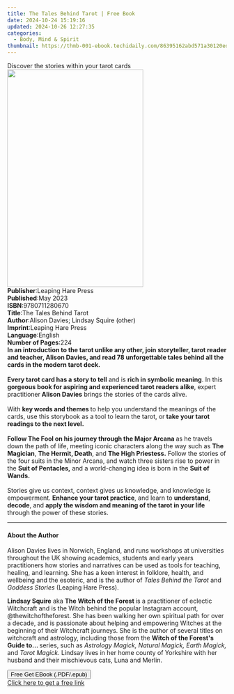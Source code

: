 ```yaml
---
title: The Tales Behind Tarot | Free Book
date: 2024-10-24 15:19:16
updated: 2024-10-26 12:27:35
categories:
  - Body, Mind & Spirit
thumbnail: https://thmb-001-ebook.techidaily.com/86395162abd571a30120ed78985c6e467ed1697093e4086a3fe7dec9f529dcc6.jpg
---
```

<main id="book-container">
  <div class="flex flex-col">
    <div class="book-brief flex-1 py-6 px-4 sm:p-6 md:py-10 md:px-8">
      <!-- brief-->
      <div class="book-brief-main">
        Discover the stories within your tarot cards
      </div>
    </div>
    <div
      class="book-meta-info flex-1 grid gap-4 col-start-1 col-end-3 row-start-1 sm:mb-6 sm:grid-cols-4 lg:gap-6 lg:col-start-2 lg:row-end-6 lg:row-span-6 lg:mb-0"
    >
      <div
        class="book-meta-info-left place-content-center mt-4 p-4 text-sm leading-6 col-start-2 col-span-2 dark:text-slate-400"
      >
        <img
          class="w-full h-500 object-cover rounded-lg sm:h-255 sm:col-span-2 lg:col-span-full"
          src="https://img-001-ebook.techidaily.com/33236e0d34d863de2d4166311a36e12b75e754f7aff6129a8f532beba019fb7d.jpg"
          alt=""
          width="312"
          height="500"
        />
      </div>
      <div
        class="book-meta-info-right mt-2 col-start-1 row-start-2 col-span-3 self-center"
      >
        <!-- meta data  -->
        <div class="flex flex-col px-4 md:px-8">
          <div class="flex-1">
            <strong>Publisher</strong>:<span class="px-2"
              >Leaping Hare Press</span
            >
          </div>
          <div class="flex-1">
            <strong>Published</strong>:<span class="px-2">May 2023</span>
          </div>
          <div class="flex-1">
            <strong>ISBN</strong>:<span class="px-2">9780711280670</span>
          </div>
          <div class="flex-1">
            <strong>Title</strong>:<span class="px-2"
              >The Tales Behind Tarot</span
            >
          </div>
          <div class="flex-1">
            <strong>Author</strong>:<span class="px-2"
              >Alison Davies; Lindsay Squire (other)</span
            >
          </div>
          <div class="flex-1">
            <strong>Imprint</strong>:<span class="px-2"
              >Leaping Hare Press</span
            >
          </div>
          <div class="flex-1">
            <strong>Language</strong>:<span class="px-2">English</span>
          </div>
          <div class="flex-1">
            <strong>Number of Pages</strong>:<span class="px-2">224</span>
          </div>
        </div>
      </div>
    </div>
    <div class="book-description flex-1 py-6 px-4 sm:p-6 md:py-10 md:px-8">
      <div class="book-description-main">
        <div accordion-content="" id="description">
          <b
            >In an introduction to the tarot unlike any other, join storyteller,
            tarot reader and teacher, Alison Davies, and read 78 unforgettable
            tales behind all the cards in the modern tarot deck.</b
          ><br /><br /><b>Every tarot card has a story to tell</b> and is
          <b>rich in symbolic meaning</b>. In this
          <b>gorgeous book for aspiring and experienced tarot readers alike</b>,
          expert practitioner<b> Alison Davies</b> brings the stories of the
          cards alive.<br /><br />
          With <b>key words and themes </b>to help you understand the meanings
          of the cards, use this storybook as a tool to learn the tarot, or<b>
            take your tarot readings to the next level.</b
          ><br />
          &nbsp;<br /><b
            >Follow The Fool on his journey through the Major Arcana </b
          >as he travels down the path of life, meeting iconic characters along
          the way such as <b>The Magician</b>, <b>The Hermit, Death</b>, and
          <b>The High Priestess.</b> Follow the stories of the four suits in the
          Minor Arcana, and watch three sisters rise to power in the
          <b>Suit of Pentacles,</b> and a world-changing idea is born in the
          <b>Suit of Wands.</b><br />
          &nbsp;<br />
          Stories give us context, context gives us knowledge, and knowledge is
          empowerment. <b>Enhance your tarot practice</b>, and learn to
          <b>understand</b>, <b>decode</b>, and
          <b>apply the wisdom and meaning of the tarot in your life</b> through
          the power of these stories.<br />
        </div>
        <div class="accordion-fader"></div>
      </div>
    </div>
    <div class="book-excerpts flex-1 py-6 px-4 sm:p-6 md:py-10 md:px-8">
      <!-- excerpts-->
      <div class="book-excerpts-main">
        <hr />
        <h4 class="placeholder placeholder-heading">
          <span>About the Author</span>
        </h4>
        <p></p>
        <p>
          Alison Davies lives in Norwich, England,&nbsp;and runs workshops at
          universities throughout the UK showing academics, students and early
          years practitioners how stories and narratives can be used as tools
          for teaching, healing, and learning. She has a keen interest in
          folklore, health, and wellbeing and the esoteric, and is the author of
          <i>Tales Behind the Tarot</i>&nbsp;and <i>Goddess Stories</i> (Leaping
          Hare Press).
        </p>
        <p>
          <b>Lindsay Squire</b>&nbsp;aka <b>The Witch of the Forest </b>is a
          practitioner of eclectic Witchcraft and is the Witch behind the
          popular Instagram account, @thewitchoftheforest. She has been walking
          her own spiritual path for over a decade, and&nbsp;is passionate about
          helping and empowering Witches at the beginning of their Witchcraft
          journeys. She is the author of several titles on witchcraft and
          astrology, including those from the
          <b>Witch of the Forest's Guide to... </b>series, such as&nbsp;<i
            >Astrology Magick, Natural Magick, Earth Magick, </i
          >and <i>Tarot Magick</i>.&nbsp;Lindsay lives in her home county of
          Yorkshire with her husband and their mischievous cats, Luna and
          Merlin.
        </p>
        <p></p>
      </div>
    </div>
    <div
      class="book-about-author flex-1 py-6 px-4 sm:p-6 md:py-10 md:px-8"
    ></div>
    <div class="book-free-get flex-1 py-6 px-4 sm:p-6 md:py-10 md:px-8">
      <button
        id="btn-free-get"
        class="bg-blue-500 hover:bg-blue-700 text-white font-bold py-2 px-4 rounded"
      >
        Free Get EBook (.PDF/.epub)
      </button>
      <div id="countdown-display" class="px-2 text-lg mt-2"></div>
      <a
        id="free-link"
        class="hidden bg-blue-500 hover:bg-blue-700 text-white font-bold py-2 px-4 rounded"
        href="https://www.ebooks.com/en-us/book/210756773/the-tales-behind-tarot/alison-davies/"
        target="_blank"
        >Click here to get a free link</a
      >
    </div>
    <script>
      let countdownTime = 0;
      let countdownInterval = null;
      document
        .getElementById('btn-free-get')
        .addEventListener('click', startCountdown);
      function startCountdown() {
        countdownTime = new Date().getTime() + 60000 * 3;
        countdownInterval = setInterval(updateCountdown, 1000);
        document.getElementById('btn-free-get').disabled = true;
        document
          .getElementById('btn-free-get')
          .classList.add('bg-gray-500', 'cursor-not-allowed');
      }
      function updateCountdown() {
        let currentTime = new Date().getTime();
        let timeLeft = countdownTime - currentTime;
        let secondsLeft = Math.floor(timeLeft / 1000);
        document.getElementById('countdown-display').innerHTML =
          `Remaining time: ${secondsLeft} seconds.`;
        if (secondsLeft <= 0) {
          clearInterval(countdownInterval);
          document.getElementById('btn-free-get').classList.add('hidden');
          document.getElementById('free-link').classList.remove('hidden');
          document.getElementById('countdown-display').innerHTML = '';
        }
      }
    </script>
  </div>
</main>
